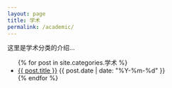 ```yaml
---
layout: page
title: 学术
permalink: /academic/
---
```


这里是学术分类的介绍...

<ul>
  {% for post in site.categories.学术 %}
    <li>
      <a href="{{ post.url }}">{{ post.title }}</a>
      <span>{{ post.date | date: "%Y-%m-%d" }}</span>
    </li>
  {% endfor %}
</ul>